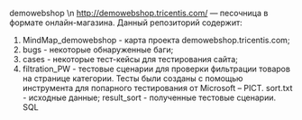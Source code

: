 demowebshop \n
http://demowebshop.tricentis.com/ — песочница в формате онлайн-магазина.
Данный репозиторий содержит:
  1. MindMap_demowebshop - карта проекта demowebshop.tricentis.com;
  2. bugs - некоторые обнаруженные баги;
  3. cases - некоторые тест-кейсы для тестирования сайта;
  4. filtration_PW - тестовые сценарии для проверки фильтрации товаров на странице категории. Тесты были созданы с помощью инструмента для попарного тестирования от Microsoft –    PICT.
     sort.txt - исходные данные;
     result_sort - полученные тестовые сценарии.
SQL
